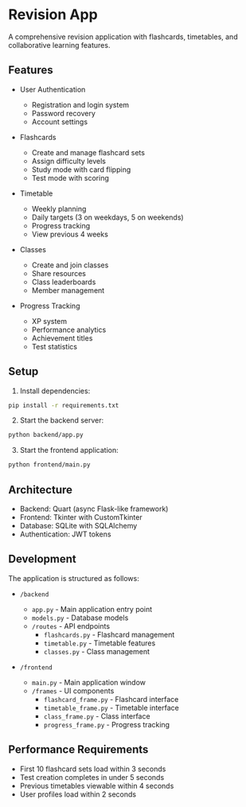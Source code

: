 # Revision App

A comprehensive revision application with flashcards, timetables, and collaborative learning features.

## Features

- User Authentication
  - Registration and login system
  - Password recovery
  - Account settings

- Flashcards
  - Create and manage flashcard sets
  - Assign difficulty levels
  - Study mode with card flipping
  - Test mode with scoring

- Timetable
  - Weekly planning
  - Daily targets (3 on weekdays, 5 on weekends)
  - Progress tracking
  - View previous 4 weeks

- Classes
  - Create and join classes
  - Share resources
  - Class leaderboards
  - Member management

- Progress Tracking
  - XP system
  - Performance analytics
  - Achievement titles
  - Test statistics

## Setup

1. Install dependencies:
```bash
pip install -r requirements.txt
```

2. Start the backend server:
```bash
python backend/app.py
```

3. Start the frontend application:
```bash
python frontend/main.py
```

## Architecture

- Backend: Quart (async Flask-like framework)
- Frontend: Tkinter with CustomTkinter
- Database: SQLite with SQLAlchemy
- Authentication: JWT tokens

## Development

The application is structured as follows:

- `/backend`
  - `app.py` - Main application entry point
  - `models.py` - Database models
  - `/routes` - API endpoints
    - `flashcards.py` - Flashcard management
    - `timetable.py` - Timetable features
    - `classes.py` - Class management

- `/frontend`
  - `main.py` - Main application window
  - `/frames` - UI components
    - `flashcard_frame.py` - Flashcard interface
    - `timetable_frame.py` - Timetable interface
    - `class_frame.py` - Class interface
    - `progress_frame.py` - Progress tracking

## Performance Requirements

- First 10 flashcard sets load within 3 seconds
- Test creation completes in under 5 seconds
- Previous timetables viewable within 4 seconds
- User profiles load within 2 seconds
